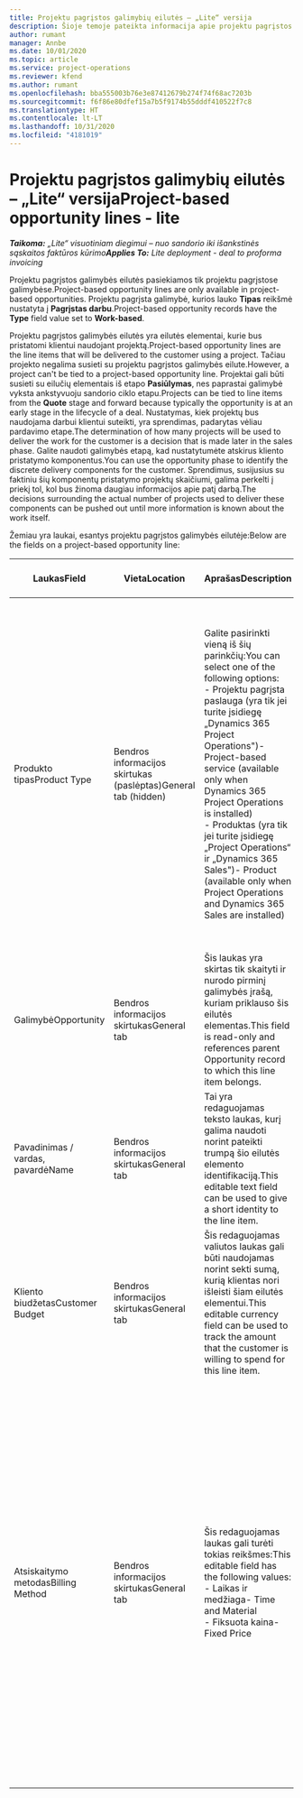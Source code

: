 ```yaml
---
title: Projektu pagrįstos galimybių eilutės – „Lite“ versija
description: Šioje temoje pateikta informacija apie projektu pagrįstos galimybės eilutes. (Pro)
author: rumant
manager: Annbe
ms.date: 10/01/2020
ms.topic: article
ms.service: project-operations
ms.reviewer: kfend
ms.author: rumant
ms.openlocfilehash: bba555003b76e3e87412679b274f74f68ac7203b
ms.sourcegitcommit: f6f86e80dfef15a7b5f9174b55dddf410522f7c8
ms.translationtype: HT
ms.contentlocale: lt-LT
ms.lasthandoff: 10/31/2020
ms.locfileid: "4181019"
---
```

# <a name="project-based-opportunity-lines---lite"></a><span data-ttu-id="c3389-104">Projektu pagrįstos galimybių eilutės – „Lite“ versija</span><span class="sxs-lookup"><span data-stu-id="c3389-104">Project-based opportunity lines - lite</span></span>

<span data-ttu-id="c3389-105">_**Taikoma:** „Lite“ visuotiniam diegimui – nuo sandorio iki išankstinės sąskaitos faktūros kūrimo_</span><span class="sxs-lookup"><span data-stu-id="c3389-105">_**Applies To:** Lite deployment - deal to proforma invoicing_</span></span>

<span data-ttu-id="c3389-106">Projektu pagrįstos galimybės eilutės pasiekiamos tik projektu pagrįstose galimybėse.</span><span class="sxs-lookup"><span data-stu-id="c3389-106">Project-based opportunity lines are only available in project-based opportunities.</span></span> <span data-ttu-id="c3389-107">Projektu pagrįsta galimybė, kurios lauko **Tipas** reikšmė nustatyta į **Pagrįstas darbu**.</span><span class="sxs-lookup"><span data-stu-id="c3389-107">Project-based opportunity records have the **Type** field value set to **Work-based**.</span></span>

<span data-ttu-id="c3389-108">Projektu pagrįstos galimybės eilutės yra eilutės elementai, kurie bus pristatomi klientui naudojant projektą.</span><span class="sxs-lookup"><span data-stu-id="c3389-108">Project-based opportunity lines are the line items that will be delivered to the customer using a project.</span></span> <span data-ttu-id="c3389-109">Tačiau projekto negalima susieti su projektu pagrįstos galimybės eilute.</span><span class="sxs-lookup"><span data-stu-id="c3389-109">However, a project can't be tied to a project-based opportunity line.</span></span> <span data-ttu-id="c3389-110">Projektai gali būti susieti su eilučių elementais iš etapo **Pasiūlymas**, nes paprastai galimybė vyksta ankstyvuoju sandorio ciklo etapu.</span><span class="sxs-lookup"><span data-stu-id="c3389-110">Projects can be tied to line items from the **Quote** stage and forward because typically the opportunity is at an early stage in the lifecycle of a deal.</span></span> <span data-ttu-id="c3389-111">Nustatymas, kiek projektų bus naudojama darbui klientui suteikti, yra sprendimas, padarytas vėliau pardavimo etape.</span><span class="sxs-lookup"><span data-stu-id="c3389-111">The determination of how many projects will be used to deliver the work for the customer is a decision that is made later in the sales phase.</span></span> <span data-ttu-id="c3389-112">Galite naudoti galimybės etapą, kad nustatytumėte atskirus kliento pristatymo komponentus.</span><span class="sxs-lookup"><span data-stu-id="c3389-112">You can use the opportunity phase to identify the discrete delivery components for the customer.</span></span> <span data-ttu-id="c3389-113">Sprendimus, susijusius su faktiniu šių komponentų pristatymo projektų skaičiumi, galima perkelti į priekį tol, kol bus žinoma daugiau informacijos apie patį darbą.</span><span class="sxs-lookup"><span data-stu-id="c3389-113">The decisions surrounding the actual number of projects used to deliver these components can be pushed out until more information is known about the work itself.</span></span>

<span data-ttu-id="c3389-114">Žemiau yra laukai, esantys projektu pagrįstos galimybės eilutėje:</span><span class="sxs-lookup"><span data-stu-id="c3389-114">Below are the fields on a project-based opportunity line:</span></span>

| <span data-ttu-id="c3389-115">**Laukas**</span><span class="sxs-lookup"><span data-stu-id="c3389-115">**Field**</span></span> | <span data-ttu-id="c3389-116">**Vieta**</span><span class="sxs-lookup"><span data-stu-id="c3389-116">**Location**</span></span> | <span data-ttu-id="c3389-117">**Aprašas**</span><span class="sxs-lookup"><span data-stu-id="c3389-117">**Description**</span></span> | <span data-ttu-id="c3389-118">**Tolesnis poveikis**</span><span class="sxs-lookup"><span data-stu-id="c3389-118">**Downstream impact**</span></span> |
| --- | --- | --- | --- |
| <span data-ttu-id="c3389-119">Produkto tipas</span><span class="sxs-lookup"><span data-stu-id="c3389-119">Product Type</span></span> | <span data-ttu-id="c3389-120">Bendros informacijos skirtukas (paslėptas)</span><span class="sxs-lookup"><span data-stu-id="c3389-120">General tab (hidden)</span></span> | <span data-ttu-id="c3389-121">Galite pasirinkti vieną iš šių parinkčių:</span><span class="sxs-lookup"><span data-stu-id="c3389-121">You can select one of the following options:</span></span></br><span data-ttu-id="c3389-122">- Projektu pagrįsta paslauga (yra tik jei turite įsidiegę „Dynamics 365 Project Operations")</span><span class="sxs-lookup"><span data-stu-id="c3389-122">- Project-based service (available only when Dynamics 365 Project Operations is installed)</span></span></br><span data-ttu-id="c3389-123">- Produktas (yra tik jei turite įsidiegę „Project Operations“ ir „Dynamics 365 Sales")</span><span class="sxs-lookup"><span data-stu-id="c3389-123">- Product (available only when Project Operations and Dynamics 365 Sales are installed)</span></span> | <span data-ttu-id="c3389-124">Šio lauko reikšmė nustatoma kaip **Projektu pagrįsta paslauga**, kai galimybėje kuriate projektu pagrįstos galimybės eilutę pagal projektu pagrįstų eilučių tinklelį.</span><span class="sxs-lookup"><span data-stu-id="c3389-124">The value of this field is set to **Project-based service** when you create a project-based opportunity line from the project-based lines grid on the Opportunity.</span></span> <br> <span data-ttu-id="c3389-125">Jei šią reikšmę pakeisite arba perrašysite, projekto funkcijos nebus įjungtos jūsų projektu pagrįstų eilučių elementuose.</span><span class="sxs-lookup"><span data-stu-id="c3389-125">If you change or override this value, the project functionality won't be enabled on your project-based line items.</span></span> |
| <span data-ttu-id="c3389-126">Galimybė</span><span class="sxs-lookup"><span data-stu-id="c3389-126">Opportunity</span></span> | <span data-ttu-id="c3389-127">Bendros informacijos skirtukas</span><span class="sxs-lookup"><span data-stu-id="c3389-127">General tab</span></span> | <span data-ttu-id="c3389-128">Šis laukas yra skirtas tik skaityti ir nurodo pirminį galimybės įrašą, kuriam priklauso šis eilutės elementas.</span><span class="sxs-lookup"><span data-stu-id="c3389-128">This field is read-only and references parent Opportunity record to which this line item belongs.</span></span> | <span data-ttu-id="c3389-129">Nėra jokio tolesnio šio lauko poveikio.</span><span class="sxs-lookup"><span data-stu-id="c3389-129">There is no downstream impact from this field.</span></span> |
| <span data-ttu-id="c3389-130">Pavadinimas / vardas, pavardė</span><span class="sxs-lookup"><span data-stu-id="c3389-130">Name</span></span> | <span data-ttu-id="c3389-131">Bendros informacijos skirtukas</span><span class="sxs-lookup"><span data-stu-id="c3389-131">General tab</span></span> | <span data-ttu-id="c3389-132">Tai yra redaguojamas teksto laukas, kurį galima naudoti norint pateikti trumpą šio eilutės elemento identifikaciją.</span><span class="sxs-lookup"><span data-stu-id="c3389-132">This editable text field can be used to give a short identity to the line item.</span></span> | <span data-ttu-id="c3389-133">Ši reikšmė perkeliama į pasiūlymo eilutę, kai kuriate pasiūlymą iš šios galimybės.</span><span class="sxs-lookup"><span data-stu-id="c3389-133">This value is carried over to the quote line when you create a quote from this opportunity.</span></span> |
| <span data-ttu-id="c3389-134">Kliento biudžetas</span><span class="sxs-lookup"><span data-stu-id="c3389-134">Customer Budget</span></span> | <span data-ttu-id="c3389-135">Bendros informacijos skirtukas</span><span class="sxs-lookup"><span data-stu-id="c3389-135">General tab</span></span> | <span data-ttu-id="c3389-136">Šis redaguojamas valiutos laukas gali būti naudojamas norint sekti sumą, kurią klientas nori išleisti šiam eilutės elementui.</span><span class="sxs-lookup"><span data-stu-id="c3389-136">This editable currency field can be used to track the amount that the customer is willing to spend for this line item.</span></span> | <span data-ttu-id="c3389-137">Ši reikšmė perkeliama į atitinkamą pasiūlymo lauką, kai kuriate pasiūlymą iš šios galimybės.</span><span class="sxs-lookup"><span data-stu-id="c3389-137">This value is carried over to the corresponding field on the quote line when you create a quote from this opportunity.</span></span> |
| <span data-ttu-id="c3389-138">Atsiskaitymo metodas</span><span class="sxs-lookup"><span data-stu-id="c3389-138">Billing Method</span></span> | <span data-ttu-id="c3389-139">Bendros informacijos skirtukas</span><span class="sxs-lookup"><span data-stu-id="c3389-139">General tab</span></span> | <span data-ttu-id="c3389-140">Šis redaguojamas laukas gali turėti tokias reikšmes:</span><span class="sxs-lookup"><span data-stu-id="c3389-140">This editable field has the following values:</span></span></br><span data-ttu-id="c3389-141">- Laikas ir medžiaga</span><span class="sxs-lookup"><span data-stu-id="c3389-141">- Time and Material</span></span></br><span data-ttu-id="c3389-142">- Fiksuota kaina</span><span class="sxs-lookup"><span data-stu-id="c3389-142">- Fixed Price</span></span> | <span data-ttu-id="c3389-143">Ši reikšmė perkeliama į atitinkamą pasiūlymo lauką, kai kuriate pasiūlymą iš šios galimybės.</span><span class="sxs-lookup"><span data-stu-id="c3389-143">This value is carried over to the corresponding field on the quote line when you create a quote from this opportunity.</span></span> <span data-ttu-id="c3389-144">Sukūrus pasiūlymo eilutę laukas užrakinamas ir jo negalima keisti.</span><span class="sxs-lookup"><span data-stu-id="c3389-144">After the quote line is created, the field is locked and can't be changed.</span></span> <span data-ttu-id="c3389-145">Šiam laukui reikšmę priskirkite kaip įmanoma tiksliau.</span><span class="sxs-lookup"><span data-stu-id="c3389-145">Assign this field value as accurately as possible.</span></span> <span data-ttu-id="c3389-146">Jei norite pakeisti šio lauko reikšmę pasiūlymo eilutėje, panaikinkite ir iš naujo sukurkite pasiūlymo eilutę.</span><span class="sxs-lookup"><span data-stu-id="c3389-146">If you need to change the value of this field on the quote line, delete and re-create the quote line.</span></span> |
